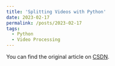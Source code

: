```yaml
---
title: 'Splitting Videos with Python'
date: 2023-02-17
permalink: /posts/2023-02-17
tags:
  - Python
  - Video Processing
---
```

You can find the original article on [CSDN](https://blog.csdn.net/weixin_47986386/article/details/129094855?spm=1001.2014.3001.5501).
